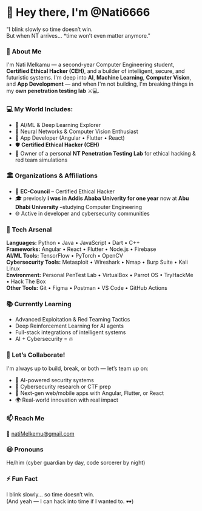 # 👋 Hey there, I'm @Nati6666
"I blink slowly so time doesn’t win.  
But when NT arrives… *time won’t even matter anymore."

### 🚀 About Me
I'm Nati Melkamu — a second-year Computer Engineering student, **Certified Ethical Hacker (CEH)**, and a builder of intelligent, secure, and futuristic systems. I'm deep into **AI**, **Machine Learning**, **Computer Vision**, and **App Development** — and when I'm not building, I'm breaking things in my **own penetration testing lab** ⚔️💻.

### 💻 My World Includes:
- 🤖 AI/ML & Deep Learning Explorer  
- 🧠 Neural Networks & Computer Vision Enthusiast  
- 📱 App Developer (Angular • Flutter • React)  
- 🛡️ **Certified Ethical Hacker (CEH)**  
- 🧪 Owner of a personal **NT Penetration Testing Lab** for ethical hacking & red team simulations  

### 🏛️ Organizations & Affiliations
- 💼 **EC-Council** – Certified Ethical Hacker  
- 🎓 previosly **i was in Addis Ababa Univerity for one year** now  at **Abu Dhabi University** –studying Computer Engineering  
- 🌐 Active in developer and cybersecurity communities

### 🔧 Tech Arsenal
**Languages:** Python • Java • JavaScript • Dart • C++  
**Frameworks:** Angular • React • Flutter • Node.js • Firebase  
**AI/ML Tools:** TensorFlow • PyTorch • OpenCV  
**Cybersecurity Tools:** Metasploit • Wireshark • Nmap • Burp Suite • Kali Linux  
**Environment:** Personal PenTest Lab • VirtualBox • Parrot OS • TryHackMe • Hack The Box  
**Other Tools:** Git • Figma • Postman • VS Code • GitHub Actions

### 📚 Currently Learning
- Advanced Exploitation & Red Teaming Tactics  
- Deep Reinforcement Learning for AI agents  
- Full-stack integrations of intelligent systems  
- AI + Cybersecurity = 🔥

### 🤝 Let’s Collaborate!
I'm always up to build, break, or both — let’s team up on:
- 🤖 AI-powered security systems  
- 🔐 Cybersecurity research or CTF prep  
- 📲 Next-gen web/mobile apps with Angular, Flutter, or React  
- 🌍 Real-world innovation with real impact

### 📫 Reach Me
📧 natiMelkemu@gmail.com

### 😄 Pronouns
He/him (cyber guardian by day, code sorcerer by night)

### ⚡ Fun Fact
I blink slowly... so time doesn’t win.  
(And yeah — I can hack into time if I wanted to. 🕶️)


